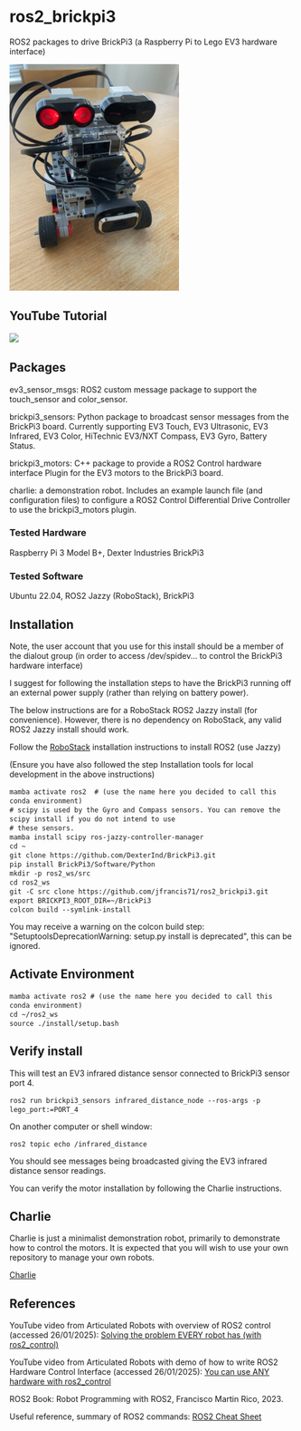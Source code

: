 # ros2_brickpi3
ROS2 packages to drive BrickPi3 (a Raspberry Pi to Lego EV3 hardware interface)


<img src=./brickpi3_charlie/images/accessorised_charlie.jpg width=300>

## YouTube Tutorial
<a href="https://www.youtube.com/watch?v=NZwhyERJVbY">
    <img src="https://img.youtube.com/vi/NZwhyERJVbY/0.jpg" height=320>
</a>

## Packages

ev3_sensor_msgs: ROS2 custom message package to support the touch_sensor and color_sensor.

brickpi3_sensors: Python package to broadcast sensor messages from the BrickPi3 board. Currently supporting EV3 Touch, EV3 Ultrasonic, EV3 Infrared, EV3 Color, HiTechnic EV3/NXT Compass, EV3 Gyro, Battery Status.

brickpi3_motors: C++ package to provide a ROS2 Control hardware interface Plugin for the EV3 motors to the BrickPi3 board.

charlie: a demonstration robot. Includes an example launch file (and configuration files) to configure a ROS2 Control Differential Drive Controller to use the brickpi3_motors plugin.

### Tested Hardware

Raspberry Pi 3 Model B+, Dexter Industries BrickPi3

### Tested Software

Ubuntu 22.04, ROS2 Jazzy (RoboStack), BrickPi3

## Installation

Note, the user account that you use for this install should be a member of the dialout group (in order to access /dev/spidev... to control the BrickPi3 hardware interface)

I suggest for following the installation steps to have the BrickPi3 running off an external power supply (rather than relying on battery power).

The below instructions are for a RoboStack ROS2 Jazzy install (for convenience). However, there is no dependency on RoboStack, any valid ROS2 Jazzy install should work.

Follow the [RoboStack](https://robostack.github.io/GettingStarted.html) installation instructions to install ROS2 (use Jazzy)

(Ensure you have also followed the step Installation tools for local development in the above instructions)

```
mamba activate ros2  # (use the name here you decided to call this conda environment)
# scipy is used by the Gyro and Compass sensors. You can remove the scipy install if you do not intend to use
# these sensors.
mamba install scipy ros-jazzy-controller-manager
cd ~
git clone https://github.com/DexterInd/BrickPi3.git
pip install BrickPi3/Software/Python
mkdir -p ros2_ws/src
cd ros2_ws
git -C src clone https://github.com/jfrancis71/ros2_brickpi3.git
export BRICKPI3_ROOT_DIR=~/BrickPi3
colcon build --symlink-install
```
You may receive a warning on the colcon build step: "SetuptoolsDeprecationWarning: setup.py install is deprecated", this can be ignored.


## Activate Environment

```
mamba activate ros2 # (use the name here you decided to call this conda environment)
cd ~/ros2_ws
source ./install/setup.bash
```

## Verify install

This will test an EV3 infrared distance sensor connected to BrickPi3 sensor port 4.
```
ros2 run brickpi3_sensors infrared_distance_node --ros-args -p lego_port:=PORT_4
```
On another computer or shell window:
```
ros2 topic echo /infrared_distance
```
You should see messages being broadcasted giving the EV3 infrared distance sensor readings.

You can verify the motor installation by following the Charlie instructions.


## Charlie

Charlie is just a minimalist demonstration robot, primarily to demonstrate how to control the motors.
It is expected that you will wish to use your own repository to manage your own robots.

[Charlie](./brickpi3_charlie/README.md)


## References

YouTube video from Articulated Robots with overview of ROS2 control (accessed 26/01/2025):
[Solving the problem EVERY robot has (with ros2_control)](https://www.youtube.com/watch?v=4QKsDf1c4hc&t=1057s)


YouTube video from Articulated Robots with demo of how to write ROS2 Hardware Control Interface (accessed 26/01/2025):
[You can use ANY hardware with ros2_control](https://www.youtube.com/watch?v=J02jEKawE5U)


ROS2 Book:
Robot Programming with ROS2, Francisco Martin Rico, 2023.


Useful reference, summary of ROS2 commands:
[ROS2 Cheat Sheet](https://www.theroboticsspace.com/assets/article3/ros2_humble_cheat_sheet2.pdf)
